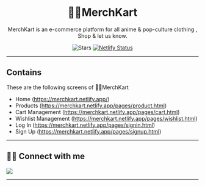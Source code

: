 <div align="center">



# 🐱‍👤MerchKart

MerchKart is an e-commerce platform for all anime & pop-culture  clothing , Shop & let us know.


![Stars](https://img.shields.io/github/stars/prathameshpcodes/MerchKart)
[![Netlify Status](https://api.netlify.com/api/v1/badges/8efba14e-0d6b-41d3-acb8-a96e74a89e9b/deploy-status)](https://app.netlify.com/sites/merchkart/deploys)

</div>

---

## Contains

These are the following screens of 🐱‍👤MerchKart

- Home (https://merchkart.netlify.app/)
- Products (https://merchkart.netlify.app/pages/product.html)
- Cart Management (https://merchkart.netlify.app/pages/cart.html)
- Wishlist Management (https://merchkart.netlify.app/pages/wishlist.html)
- Log In (https://merchkart.netlify.app/pages/signin.html)
- Sign Up (https://merchkart.netlify.app/pages/signup.html)

---

## 👨‍💻 Connect with me


<a href="https://www.linkedin.com/in/prathameshpcodes/"><img src="https://img.shields.io/badge/LinkedIn-0077B5?style=for-the-badge&logo=linkedin&logoColor=white"/></a>

---


